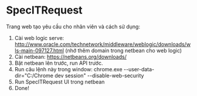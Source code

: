 # SpecITRequest
Trang web tạo yêu cầu cho nhân viên và cách sử dụng:
1. Cài web logic serve: http://www.oracle.com/technetwork/middleware/weblogic/downloads/wls-main-097127.html (nhớ thêm domain trong netbean cho web logic)
2. Cài netbean: https://netbeans.org/downloads/
3. Bật netbean lên trước, run API trước.
4. Run câu lệnh này trong window: chrome.exe --user-data-dir="C:/Chrome dev session" --disable-web-security
5. Run SpecITRequest UI trong netbean
6. Done!

